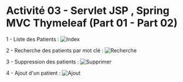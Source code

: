 # Activité 03 - Servlet JSP , Spring MVC Thymeleaf (Part 01 - Part 02)

1 - Liste des Patients : 
![Index](https://user-images.githubusercontent.com/91842692/229957038-b5d5b0db-dcd1-4a89-9f68-0dc8a459058e.PNG)

2 - Recherche des patients par mot clé : 
![Recherche](https://user-images.githubusercontent.com/91842692/229957403-ed2efa9b-cc2d-4e82-8046-17c84e50c790.PNG)

3 - Suppression des patients : 
![Supprimer](https://user-images.githubusercontent.com/91842692/229957519-0763f110-5a70-4f5f-bb17-f3a66d1cbb73.PNG)

4 - Ajout d'un patient : 
![Ajout](https://user-images.githubusercontent.com/91842692/229957905-d4d22fe3-7e4c-4503-8d87-0184427b514f.PNG)
